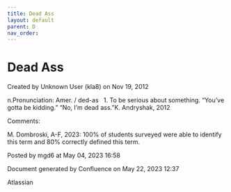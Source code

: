 ```yaml
---
title: Dead Ass
layout: default
parent: D
nav_order:
---
```


# Dead Ass

Created by  Unknown User (kla8) on Nov 19, 2012

n.Pronunciation: Amer. / ded-as   1. To be serious about something. “You’ve gotta be kidding.” “No, I’m dead ass.”K. Andryshak, 2012

Comments:

M. Dombroski, A-F, 2023: 100% of students surveyed were able to identify this term and 80% correctly defined this term.

Posted by mgd6 at May 04, 2023 16:58

Document generated by Confluence on May 22, 2023 12:37

Atlassian
